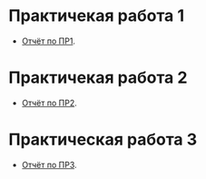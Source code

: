 # Практичекая работа 1

  - [Отчёт по ПР1]().

# Практичекая работа 2

  - [Отчёт по ПР2]().
  
# Практическая работа 3

  - [Отчёт по ПР3]().
